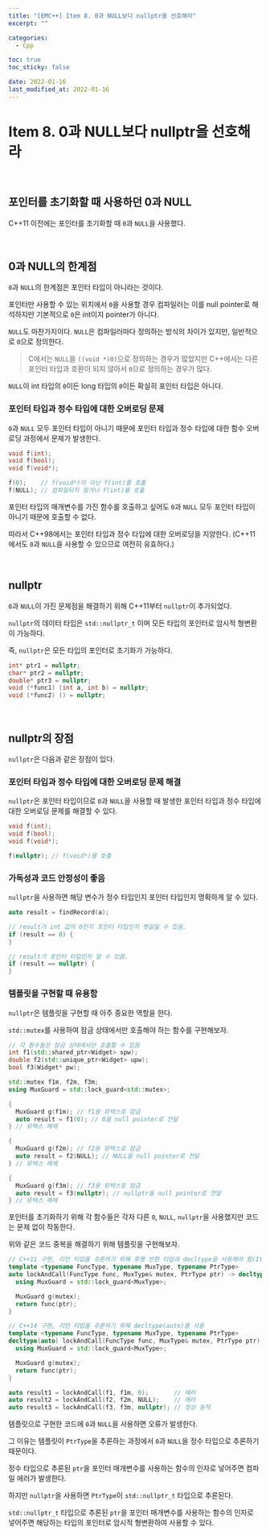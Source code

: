 ```yaml
---
title: "[EMC++] Item 8. 0과 NULL보다 nullptr을 선호해라"
excerpt: ""

categories:
  - Cpp

toc: true
toc_sticky: false

date: 2022-01-16
last_modified_at: 2022-01-16
---
```


# Item 8. 0과 NULL보다 nullptr을 선호해라

<br>

## 포인터를 초기화할 때 사용하던 0과 NULL

C++11 이전에는 포인터를 초기화할 때 `0`과 `NULL`을 사용했다.

<br>

## 0과 NULL의 한계점

`0`과 `NULL`의 한계점은 포인터 타입이 아니라는 것이다.

포인터만 사용할 수 있는 위치에서 `0`을 사용할 경우 컴파일러는 이를 null pointer로 해석하지만 기본적으로 `0`은 int이지 pointer가 아니다.

`NULL`도 마찬가지이다. `NULL`은 컴파일러마다 정의하는 방식의 차이가 있지만, 일반적으로 `0`으로 정의한다.

> C에서는 `NULL`을 `((void *)0)`으로 정의하는 경우가 많았지만 C++에서는 다른 포인터 타입과 호환이 되지 않아서 `0`으로 정의하는 경우가 많다.
> 

`NULL`이 int 타입의 `0`이든 long 타입의 `0`이든 확실히 포인터 타입은 아니다.

### 포인터 타입과 정수 타입에 대한 오버로딩 문제

`0`과 `NULL` 모두 포인터 타입이 아니기 때문에 포인터 타입과 정수 타입에 대한 함수 오버로딩 과정에서 문제가 발생한다.

```cpp
void f(int);
void f(bool);
void f(void*);

f(0);    // f(void*)이 아닌 f(int)를 호출
f(NULL); // 컴파일되지 않거나 f(int)를 호출
```

포인터 타입의 매개변수를 가진 함수를 호출하고 싶어도 `0`과 `NULL` 모두 포인터 타입이 아니기 때문에 호출할 수 없다.

따라서 C++98에서는 포인터 타입과 정수 타입에 대한 오버로딩을 지양한다. (C++11에서도 `0`과 `NULL`을 사용할 수 있으므로 여전히 유효하다.)

<br>

## nullptr

`0`과 `NULL`이 가진 문제점을 해결하기 위해 C++11부터 `nullptr`이 추가되었다.

`nullptr`의 데이터 타입은 `std::nullptr_t` 이며 모든 타입의 포인터로 암시적 형변환이 가능하다.

즉, `nullptr`은 모든 타입의 포인터로 초기화가 가능하다.

```cpp
int* ptr1 = nullptr;
char* ptr2 = nullptr;
double* ptr3 = nullptr;
void (*func1) (int a, int b) = nullptr;
void (*func2) () = nullptr;
```

<br>

## nullptr의 장점

`nullptr`은 다음과 같은 장점이 있다.

### 포인터 타입과 정수 타입에 대한 오버로딩 문제 해결

`nullptr`은 포인터 타입이므로 `0`과 `NULL`을 사용할 때 발생한 포인터 타입과 정수 타입에 대한 오버로딩 문제를 해결할 수 있다.

```cpp
void f(int);
void f(bool);
void f(void*);

f(nullptr); // f(void*)를 호출
```

### 가독성과 코드 안정성이 좋음

`nullptr`을 사용하면 해당 변수가 정수 타입인지 포인터 타입인지 명확하게 알 수 있다.

```cpp
auto result = findRecord(a);

// result가 int 값의 0인지 포인터 타입인지 헷갈릴 수 있음.
if (result == 0) {
}

// result가 포인터 타입인지 알 수 있음.
if (result == nullptr) {
}
```

### 템플릿을 구현할 때 유용함

`nullptr`은 템플릿을 구현할 때 아주 중요한 역할을 한다.

`std::mutex`를 사용하여 잠금 상태에서만 호출해야 하는 함수를 구현해보자.

```cpp
// 각 함수들은 잠금 상태에서만 호출할 수 있음
int f1(std::shared_ptr<Widget> spw);
double f2(std::unique_ptr<Widget> upw);
bool f3(Widget* pw);

std::mutex f1m, f2m, f3m;
using MuxGuard = std::lock_guard<std::mutex>;

{
  MuxGuard g(f1m); // f1용 뮤텍스로 잠금
  auto result = f1(0); // 0을 null pointer로 전달
} // 뮤텍스 해제

{
  MuxGuard g(f2m); // f2용 뮤텍스로 잠금
  auto result = f2(NULL); // NULL을 null pointer로 전달
} // 뮤텍스 해제

{
  MuxGuard g(f3m); // f3용 뮤텍스로 잠금
  auto result = f3(nullptr); // nullptr을 null pointer로 전달
} // 뮤텍스 해제
```

포인터를 초기화하기 위해 각 함수들은 각자 다른 `0`, `NULL`, `nullptr`을 사용했지만 코드는 문제 없이 작동한다.

위와 같은 코드 중복을 해결하기 위해 템플릿을 구현해보자.

```cpp
// C++11 구현, 리턴 타입을 추론하기 위해 후행 반환 타입과 decltype을 사용해야 함(Item 3 참고)
template <typename FuncType, typename MuxType, typename PtrType>
auto lockAndCall(FuncType func, MuxType& mutex, PtrType ptr) -> decltype(func(ptr)) {
  using MuxGuard = std::lock_guard<MuxType>;

  MuxGuard g(mutex);
  return func(ptr);
}

// C++14 구현, 리턴 타입을 추론하기 위해 decltype(auto)를 사용
template <typename FuncType, typename MuxType, typename PtrType>
decltype(auto) lockAndCall(FuncType func, MuxType& mutex, PtrType ptr) {
  using MuxGuard = std::lock_guard<MuxType>;

  MuxGuard g(mutex);
  return func(ptr);
}

auto result1 = lockAndCall(f1, f1m, 0);       // 에러
auto result2 = lockAndCall(f2, f2m, NULL);    // 에러
auto result3 = lockAndCall(f3, f3m, nullptr); // 정상 동작
```

템플릿으로 구현한 코드에 `0`과 `NULL`을 사용하면 오류가 발생한다.

그 이유는 템플릿이 `PtrType`을 추론하는 과정에서 `0`과 `NULL`을 정수 타입으로 추론하기 때문이다.

정수 타입으로 추론된 `ptr`을 포인터 매개변수를 사용하는 함수의 인자로 넣어주면 컴파일 에러가 발생한다.

하지만 `nullptr`을 사용하면 `PtrType`이 `std::nullptr_t` 타입으로 추론된다.

`std::nullptr_t` 타입으로 추론된 `ptr`을 포인터 매개변수를 사용하는 함수의 인자로 넣어주면 해당하는 타입의 포인터로 암시적 형변환하여 사용할 수 있다.

<br>